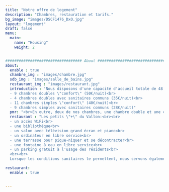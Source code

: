 ```yaml
---
title: "Notre offre de logement"
description: "Chambres, restauration et tarifs."
bg_image: "images/DSCF1476_DxO.jpg"
layout: "logement"
draft: false
menu:
  main:
    name: "Housing"
    weight: 2


################################## About #####################################
about:
  enable : true
  chambre_img : "images/chambre.jpg"
  sdb_img : "images/salle_de_bains.jpg"
  restaurant_img : "images/restaurant.jpg"
  introduction : "Nous disposons d'une capacité d'accueil totale de 48 personnes répartie en différentes catégories de chambres :<br><br>
  - 9 chambres doubles \"confort\" (50€/nuit)<br>
  - 4 chambres doubles avec sanitaires communs (35€/nuit)<br>
  - 11 chambres simples \"confort\" (40€/nuit)<br>
  - 9 chambres simples avec sanitaires communs (28€/nuit)"
  pmr: "<br>En outre, deux de nos chambres, une chambre double et une chambre simple \"confort\", ont été aménagées avec un lit médicalisé, une douche adaptée et une configuration adaptée au passage d'un fauteuil roulant pour accueillir des personnes à mobilité réduite."
  restaurant : "Les petits \"+\" du Vallon:<br><br>
  - un accès WiFi<br>
  - une bibliothèque<br>
  - un salon avec télévision grand écran et piano<br>
  - un ordinateur en libre service<br>
  - une terrasse pour pique-niquer et se décontracter<br>
  - une fontaine à eau en libre service<br>
  - un parking gratuit à l'usage des résidents<br>
  <br><br>
  Lorsque les conditions sanitaires le permettent, nous servons également un dîner dans notre salle de restaurant chaque jour à 20h (10€/personne)."

restaurant:
  enable : true
  

---
```

